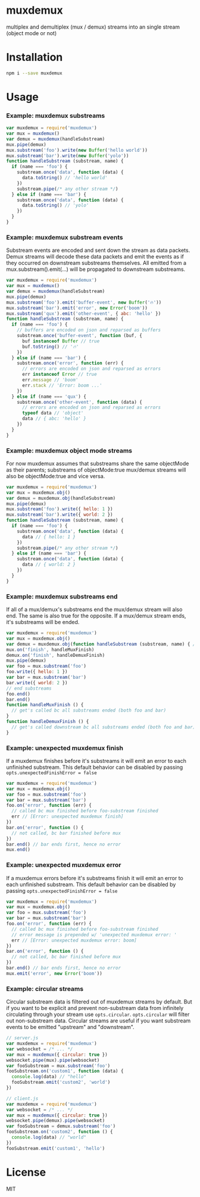 # muxdemux
multiplex and demultiplex (mux / demux) streams into an single stream (object mode or not)

# Installation
```bash
npm i --save muxdemux
```

# Usage
### Example: muxdemux substreams
```js
var muxdemux = require('muxdemux')
var mux = muxdemux()
var demux = muxdemux(handleSubstream)
mux.pipe(demux)
mux.substream('foo').write(new Buffer('hello world'))
mux.substream('bar').write(new Buffer('yolo'))
function handleSubstream (substream, name) {
  if (name === 'foo') {
    substream.once('data', function (data) {
      data.toString() // 'hello world'
    })
    substream.pipe(/* any other stream */)
  } else if (name === 'bar') {
    substream.once('data', function (data) {
      data.toString() // 'yolo'
    })
  }
}
```

###  Example: muxdemux substream events
Substream events are encoded and sent down the stream as data packets.
Demux streams will decode these data packets and emit the events as if they occurred on downstream substreams themselves.
All emitted from a mux.substream(<name>).emit(...) will be propagated to downstream substreams.
```js
var muxdemux = require('muxdemux')
var mux = muxdemux()
var demux = muxdemux(handleSubstream)
mux.pipe(demux)
mux.substream('foo').emit('buffer-event', new Buffer('🔥'))
mux.substream('bar').emit('error', new Error('boom'))
mux.substream('qux').emit('other-event', { abc: 'hello' })
function handleSubstream (substream, name) {
  if (name === 'foo') {
    // buffers are encoded on json and reparsed as buffers
    substream.once('buffer-event', function (buf, {
      buf instanceof Buffer // true
      buf.toString() // '🔥'
    })
  } else if (name === 'bar') {
    substream.once('error', function (err) {
      // errors are encoded on json and reparsed as errors
      err instanceof Error // true
      err.message // 'boom'
      err.stack // 'Error: boom ...'
    })
  } else if (name === 'qux') {
    substream.once('other-event', function (data) {
      // errors are encoded on json and reparsed as errors
      typeof data // 'object'
      data // { abc: 'hello' }
    })
  }
}
```

### Example: muxdemux object mode streams
For now muxdemux assumes that substreams share the same objectMode as their parents;
substreams of objectMode:true mux/demux streams will also be objectMode:true and vice versa.
```js
var muxdemux = require('muxdemux')
var mux = muxdemux.obj()
var demux = muxdemux.obj(handleSubstream)
mux.pipe(demux)
mux.substream('foo').write({ hello: 1 })
mux.substream('bar').write({ world: 2 })
function handleSubstream (substream, name) {
  if (name === 'foo') {
    substream.once('data', function (data) {
      data // { hello: 1 }
    })
    substream.pipe(/* any other stream */)
  } else if (name === 'bar') {
    substream.once('data', function (data) {
      data // { world: 2 }
    })
  }
}
```

### Example: muxdemux substreams end
If all of a mux/demux's substreams end the mux/demux stream will also end.
The same is also true for the opposite. If a mux/demux stream ends, it's substreams will be ended.
```js
var muxdemux = require('muxdemux')
var mux = muxdemux.obj()
var demux = muxdemux.obj(function handleSubstream (substream, name) { /* ... */ })
mux.on('finish', handleMuxFinish)
demux.on('finish', handleDemuxFinish)
mux.pipe(demux)
var foo = mux.substream('foo')
foo.write({ hello: 1 })
var bar = mux.substream('bar')
bar.write({ world: 2 })
// end substreams
foo.end()
bar.end()
function handleMuxFinish () {
  // get's called bc all substreams ended (both foo and bar)
}
function handleDemuxFinish () {
  // get's called downstream bc all substreams ended (both foo and bar)
}
```

### Example: unexpected muxdemux finish
If a muxdemux finishes before it's substreams it will emit an error to each unfinished substream.
This default behavior can be disabled by passing `opts.unexpectedFinishError = false`
```js
var muxdemux = require('muxdemux')
var mux = muxdemux.obj()
var foo = mux.substream('foo')
var bar = mux.substream('bar')
foo.on('error', function (err) {
  // called bc mux finished before foo-substream finished
  err // [Error: unexpected muxdemux finish]
})
bar.on('error', function () {
  // not called, bc bar finished before mux
})
bar.end() // bar ends first, hence no error
mux.end()
```

### Example: unexpected muxdemux error
If a muxdemux errors before it's substreams finish it will emit an error to each unfinished substream.
This default behavior can be disabled by passing `opts.unexpectedFinishError = false`
```js
var muxdemux = require('muxdemux')
var mux = muxdemux.obj()
var foo = mux.substream('foo')
var bar = mux.substream('bar')
foo.on('error', function (err) {
  // called bc mux finished before foo-substream finished
  // error message is prepended w/ 'unexpected muxdemux error: '
  err // [Error: unexpected muxdemux error: boom]
})
bar.on('error', function () {
  // not called, bc bar finished before mux
})
bar.end() // bar ends first, hence no error
mux.emit('error', new Error('boom'))
```

### Example: circular streams
Circular substream data is filtered out of muxdemux streams by default. But if you want to be explicit and prevent non-substream
data from infinitely circulating through your stream use `opts.circular`. `opts.circular` will filter out non-substream data.
Circular streams are useful if you want substream events to be emitted "upstream" and "downstream".
```js
// server.js
var muxdemux = require('muxdemux')
var websocket = /* ... */
var mux = muxdemux({ circular: true })
websocket.pipe(mux).pipe(websocket)
var fooSubstream = mux.substream('foo')
fooSubstream.on('custom1', function (data) {
  console.log(data) // "hello"
  fooSubstream.emit('custom2', 'world')
})

// client.js
var muxdemux = require('muxdemux')
var websocket = /* ... */
var mux = muxdemux({ circular: true })
websocket.pipe(demux).pipe(websocket)
var fooSubstream = demux.substream('foo')
fooSubstream.on('custom2', function () {
  console.log(data) // "world"
})
fooSubstream.emit('custom1', 'hello')
```

# License
MIT